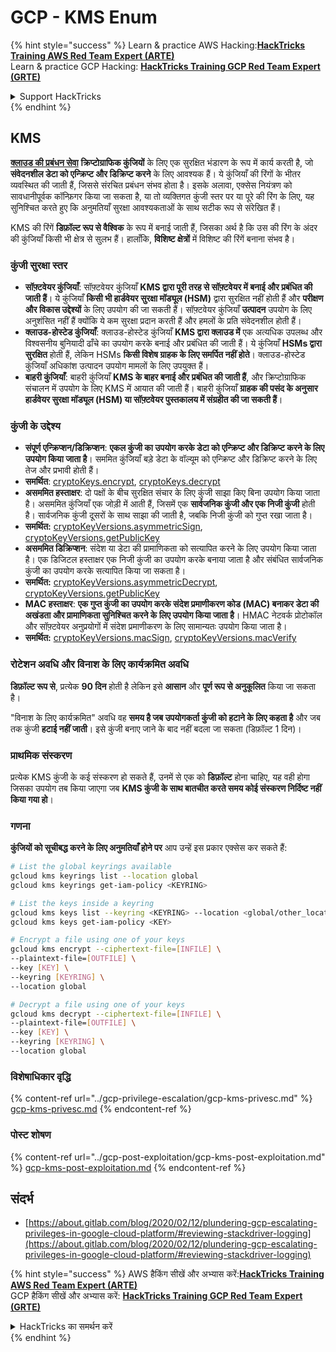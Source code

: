 # GCP - KMS Enum

{% hint style="success" %}
Learn & practice AWS Hacking:<img src="../../../.gitbook/assets/image (1) (1) (1) (1).png" alt="" data-size="line">[**HackTricks Training AWS Red Team Expert (ARTE)**](https://training.hacktricks.xyz/courses/arte)<img src="../../../.gitbook/assets/image (1) (1) (1) (1).png" alt="" data-size="line">\
Learn & practice GCP Hacking: <img src="../../../.gitbook/assets/image (2) (1).png" alt="" data-size="line">[**HackTricks Training GCP Red Team Expert (GRTE)**<img src="../../../.gitbook/assets/image (2) (1).png" alt="" data-size="line">](https://training.hacktricks.xyz/courses/grte)

<details>

<summary>Support HackTricks</summary>

* Check the [**subscription plans**](https://github.com/sponsors/carlospolop)!
* **Join the** 💬 [**Discord group**](https://discord.gg/hRep4RUj7f) or the [**telegram group**](https://t.me/peass) or **follow** us on **Twitter** 🐦 [**@hacktricks\_live**](https://twitter.com/hacktricks_live)**.**
* **Share hacking tricks by submitting PRs to the** [**HackTricks**](https://github.com/carlospolop/hacktricks) and [**HackTricks Cloud**](https://github.com/carlospolop/hacktricks-cloud) github repos.

</details>
{% endhint %}

## KMS

[**क्लाउड की प्रबंधन सेवा**](https://cloud.google.com/kms/docs/) **क्रिप्टोग्राफिक कुंजियों** के लिए एक सुरक्षित भंडारण के रूप में कार्य करती है, जो **संवेदनशील डेटा को एन्क्रिप्ट और डिक्रिप्ट करने** के लिए आवश्यक हैं। ये कुंजियाँ की रिंगों के भीतर व्यवस्थित की जाती हैं, जिससे संरचित प्रबंधन संभव होता है। इसके अलावा, एक्सेस नियंत्रण को सावधानीपूर्वक कॉन्फ़िगर किया जा सकता है, या तो व्यक्तिगत कुंजी स्तर पर या पूरे की रिंग के लिए, यह सुनिश्चित करते हुए कि अनुमतियाँ सुरक्षा आवश्यकताओं के साथ सटीक रूप से संरेखित हैं।

KMS की रिंगें **डिफ़ॉल्ट रूप से वैश्विक** के रूप में बनाई जाती हैं, जिसका अर्थ है कि उस की रिंग के अंदर की कुंजियाँ किसी भी क्षेत्र से सुलभ हैं। हालाँकि, **विशिष्ट क्षेत्रों** में विशिष्ट की रिंगें बनाना संभव है।

### कुंजी सुरक्षा स्तर

* **सॉफ़्टवेयर कुंजियाँ**: सॉफ़्टवेयर कुंजियाँ **KMS द्वारा पूरी तरह से सॉफ़्टवेयर में बनाई और प्रबंधित की जाती हैं**। ये कुंजियाँ **किसी भी हार्डवेयर सुरक्षा मॉड्यूल (HSM)** द्वारा सुरक्षित नहीं होती हैं और **परीक्षण और विकास उद्देश्यों** के लिए उपयोग की जा सकती हैं। सॉफ़्टवेयर कुंजियाँ **उत्पादन** उपयोग के लिए अनुशंसित नहीं हैं क्योंकि ये कम सुरक्षा प्रदान करती हैं और हमलों के प्रति संवेदनशील होती हैं।
* **क्लाउड-होस्टेड कुंजियाँ**: क्लाउड-होस्टेड कुंजियाँ **KMS द्वारा क्लाउड में** एक अत्यधिक उपलब्ध और विश्वसनीय बुनियादी ढाँचे का उपयोग करके बनाई और प्रबंधित की जाती हैं। ये कुंजियाँ **HSMs द्वारा सुरक्षित** होती हैं, लेकिन HSMs **किसी विशेष ग्राहक के लिए समर्पित नहीं होते**। क्लाउड-होस्टेड कुंजियाँ अधिकांश उत्पादन उपयोग मामलों के लिए उपयुक्त हैं।
* **बाहरी कुंजियाँ**: बाहरी कुंजियाँ **KMS के बाहर बनाई और प्रबंधित की जाती हैं**, और क्रिप्टोग्राफिक संचालन में उपयोग के लिए KMS में आयात की जाती हैं। बाहरी कुंजियाँ **ग्राहक की पसंद के अनुसार हार्डवेयर सुरक्षा मॉड्यूल (HSM) या सॉफ़्टवेयर पुस्तकालय में संग्रहीत की जा सकती हैं**।

### कुंजी के उद्देश्य

* **संपूर्ण एन्क्रिप्शन/डिक्रिप्शन**: **एकल कुंजी का उपयोग करके डेटा को एन्क्रिप्ट और डिक्रिप्ट करने के लिए उपयोग किया जाता है**। सममित कुंजियाँ बड़े डेटा के वॉल्यूम को एन्क्रिप्ट और डिक्रिप्ट करने के लिए तेज और प्रभावी होती हैं।
* **समर्थित**: [cryptoKeys.encrypt](https://cloud.google.com/kms/docs/reference/rest/v1/projects.locations.keyRings.cryptoKeys/encrypt), [cryptoKeys.decrypt](https://cloud.google.com/kms/docs/reference/rest/v1/projects.locations.keyRings.cryptoKeys/decrypt)
* **असममित हस्ताक्षर**: दो पक्षों के बीच सुरक्षित संचार के लिए कुंजी साझा किए बिना उपयोग किया जाता है। असममित कुंजियाँ एक जोड़ी में आती हैं, जिसमें एक **सार्वजनिक कुंजी और एक निजी कुंजी** होती है। सार्वजनिक कुंजी दूसरों के साथ साझा की जाती है, जबकि निजी कुंजी को गुप्त रखा जाता है।
* **समर्थित:** [cryptoKeyVersions.asymmetricSign](https://cloud.google.com/kms/docs/reference/rest/v1/projects.locations.keyRings.cryptoKeys.cryptoKeyVersions/asymmetricSign), [cryptoKeyVersions.getPublicKey](https://cloud.google.com/kms/docs/reference/rest/v1/projects.locations.keyRings.cryptoKeys.cryptoKeyVersions/getPublicKey)
* **असममित डिक्रिप्शन**: संदेश या डेटा की प्रामाणिकता को सत्यापित करने के लिए उपयोग किया जाता है। एक डिजिटल हस्ताक्षर एक निजी कुंजी का उपयोग करके बनाया जाता है और संबंधित सार्वजनिक कुंजी का उपयोग करके सत्यापित किया जा सकता है।
* **समर्थित:** [cryptoKeyVersions.asymmetricDecrypt](https://cloud.google.com/kms/docs/reference/rest/v1/projects.locations.keyRings.cryptoKeys.cryptoKeyVersions/asymmetricDecrypt), [cryptoKeyVersions.getPublicKey](https://cloud.google.com/kms/docs/reference/rest/v1/projects.locations.keyRings.cryptoKeys.cryptoKeyVersions/getPublicKey)
* **MAC हस्ताक्षर**: **एक गुप्त कुंजी का उपयोग करके संदेश प्रमाणीकरण कोड (MAC) बनाकर डेटा की अखंडता और प्रामाणिकता सुनिश्चित करने के लिए उपयोग किया जाता है**। HMAC नेटवर्क प्रोटोकॉल और सॉफ़्टवेयर अनुप्रयोगों में संदेश प्रमाणीकरण के लिए सामान्यतः उपयोग किया जाता है।
* **समर्थित:** [cryptoKeyVersions.macSign](https://cloud.google.com/kms/docs/reference/rest/v1/projects.locations.keyRings.cryptoKeys.cryptoKeyVersions/macSign), [cryptoKeyVersions.macVerify](https://cloud.google.com/kms/docs/reference/rest/v1/projects.locations.keyRings.cryptoKeys.cryptoKeyVersions/macVerify)

### रोटेशन अवधि और विनाश के लिए कार्यक्रमित अवधि

**डिफ़ॉल्ट रूप से**, प्रत्येक **90 दिन** होती है लेकिन इसे **आसान** और **पूर्ण रूप से अनुकूलित** किया जा सकता है।

"विनाश के लिए कार्यक्रमित" अवधि वह **समय है जब उपयोगकर्ता कुंजी को हटाने के लिए कहता है** और जब तक कुंजी **हटाई नहीं जाती**। इसे कुंजी बनाए जाने के बाद नहीं बदला जा सकता (डिफ़ॉल्ट 1 दिन)।

### प्राथमिक संस्करण

प्रत्येक KMS कुंजी के कई संस्करण हो सकते हैं, उनमें से एक को **डिफ़ॉल्ट** होना चाहिए, यह वही होगा जिसका उपयोग तब किया जाएगा जब **KMS कुंजी के साथ बातचीत करते समय कोई संस्करण निर्दिष्ट नहीं किया गया हो**।

### गणना

**कुंजियों को सूचीबद्ध करने के लिए अनुमतियाँ होने पर** आप उन्हें इस प्रकार एक्सेस कर सकते हैं:
```bash
# List the global keyrings available
gcloud kms keyrings list --location global
gcloud kms keyrings get-iam-policy <KEYRING>

# List the keys inside a keyring
gcloud kms keys list --keyring <KEYRING> --location <global/other_locations>
gcloud kms keys get-iam-policy <KEY>

# Encrypt a file using one of your keys
gcloud kms encrypt --ciphertext-file=[INFILE] \
--plaintext-file=[OUTFILE] \
--key [KEY] \
--keyring [KEYRING] \
--location global

# Decrypt a file using one of your keys
gcloud kms decrypt --ciphertext-file=[INFILE] \
--plaintext-file=[OUTFILE] \
--key [KEY] \
--keyring [KEYRING] \
--location global
```
### विशेषाधिकार वृद्धि

{% content-ref url="../gcp-privilege-escalation/gcp-kms-privesc.md" %}
[gcp-kms-privesc.md](../gcp-privilege-escalation/gcp-kms-privesc.md)
{% endcontent-ref %}

### पोस्ट शोषण

{% content-ref url="../gcp-post-exploitation/gcp-kms-post-exploitation.md" %}
[gcp-kms-post-exploitation.md](../gcp-post-exploitation/gcp-kms-post-exploitation.md)
{% endcontent-ref %}

## संदर्भ

* [https://about.gitlab.com/blog/2020/02/12/plundering-gcp-escalating-privileges-in-google-cloud-platform/#reviewing-stackdriver-logging](https://about.gitlab.com/blog/2020/02/12/plundering-gcp-escalating-privileges-in-google-cloud-platform/#reviewing-stackdriver-logging)

{% hint style="success" %}
AWS हैकिंग सीखें और अभ्यास करें:<img src="../../../.gitbook/assets/image (1) (1) (1) (1).png" alt="" data-size="line">[**HackTricks Training AWS Red Team Expert (ARTE)**](https://training.hacktricks.xyz/courses/arte)<img src="../../../.gitbook/assets/image (1) (1) (1) (1).png" alt="" data-size="line">\
GCP हैकिंग सीखें और अभ्यास करें: <img src="../../../.gitbook/assets/image (2) (1).png" alt="" data-size="line">[**HackTricks Training GCP Red Team Expert (GRTE)**<img src="../../../.gitbook/assets/image (2) (1).png" alt="" data-size="line">](https://training.hacktricks.xyz/courses/grte)

<details>

<summary>HackTricks का समर्थन करें</summary>

* [**सदस्यता योजनाएँ**](https://github.com/sponsors/carlospolop) देखें!
* **हमारे** 💬 [**Discord समूह**](https://discord.gg/hRep4RUj7f) या [**telegram समूह**](https://t.me/peass) में शामिल हों या **Twitter** 🐦 पर हमें **फॉलो करें** [**@hacktricks\_live**](https://twitter.com/hacktricks_live)**.**
* **हैकिंग ट्रिक्स साझा करें और** [**HackTricks**](https://github.com/carlospolop/hacktricks) और [**HackTricks Cloud**](https://github.com/carlospolop/hacktricks-cloud) github repos में PRs सबमिट करें।

</details>
{% endhint %}
